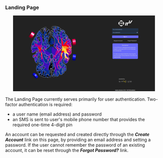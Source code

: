 ### Landing Page

<p align="center">
  <img width="90%" src="assets/quickguide/landingpage.png">
</p>

The Landing Page currently serves primarily for user authentication. Two-factor authentication is required:
- a user name (email address) and password
- an SMS is sent to user's mobile phone number that provides the required one-time 4-digit pin

An account can be requested and created directly through the _**Create Account**_ link on this page, by providing an email address and setting a password. If the user cannot remember the password of an existing account, it can be reset through the _**Forgot Password?**_ link.
